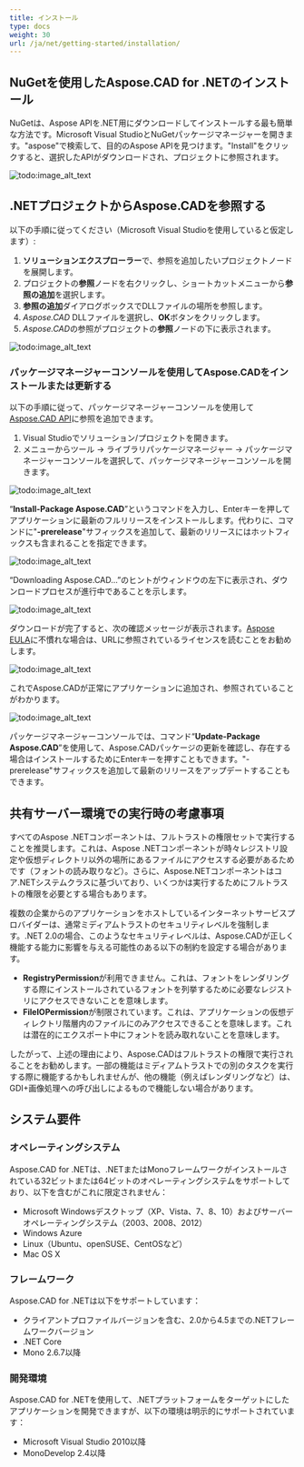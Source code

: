 ```yaml
---
title: インストール
type: docs
weight: 30
url: /ja/net/getting-started/installation/
---
```


## **NuGetを使用したAspose.CAD for .NETのインストール**

NuGetは、Aspose APIを.NET用にダウンロードしてインストールする最も簡単な方法です。Microsoft Visual StudioとNuGetパッケージマネージャーを開きます。"aspose"で検索して、目的のAspose APIを見つけます。"Install"をクリックすると、選択したAPIがダウンロードされ、プロジェクトに参照されます。

![todo:image_alt_text](/_assets/install/installation_1.png)

## **.NETプロジェクトからAspose.CADを参照する**

以下の手順に従ってください（Microsoft Visual Studioを使用していると仮定します）:

1. **ソリューションエクスプローラー**で、参照を追加したいプロジェクトノードを展開します。
1. プロジェクトの**参照**ノードを右クリックし、ショートカットメニューから**参照の追加**を選択します。
1. **参照の追加**ダイアログボックスでDLLファイルの場所を参照します。
1. *Aspose.CAD* DLLファイルを選択し、**OK**ボタンをクリックします。
1. *Aspose.CAD*の参照がプロジェクトの**参照**ノードの下に表示されます。

![todo:image_alt_text](/_assets/install/installation_2.png)

### **パッケージマネージャーコンソールを使用してAspose.CADをインストールまたは更新する**

以下の手順に従って、パッケージマネージャーコンソールを使用して[Aspose.CAD API](https://www.nuget.org/packages/Aspose.CAD/)に参照を追加できます。

1. Visual Studioでソリューション/プロジェクトを開きます。
1. メニューからツール -> ライブラリパッケージマネージャー -> パッケージマネージャーコンソールを選択して、パッケージマネージャーコンソールを開きます。

![todo:image_alt_text](/_assets/install/installation_3.png)

“**Install-Package Aspose.CAD**”というコマンドを入力し、Enterキーを押してアプリケーションに最新のフルリリースをインストールします。代わりに、コマンドに"**-prerelease**"サフィックスを追加して、最新のリリースにはホットフィックスも含まれることを指定できます。

![todo:image_alt_text](/_assets/install/installation_4.png)

“Downloading Aspose.CAD...”のヒントがウィンドウの左下に表示され、ダウンロードプロセスが進行中であることを示します。

![todo:image_alt_text](/_assets/install/installation_5.png)

ダウンロードが完了すると、次の確認メッセージが表示されます。[Aspose EULA](https://about.aspose.com/legal/eula)に不慣れな場合は、URLに参照されているライセンスを読むことをお勧めします。

![todo:image_alt_text](/_assets/install/installation_6.png)

これでAspose.CADが正常にアプリケーションに追加され、参照されていることがわかります。

![todo:image_alt_text](/_assets/install/installation_7.png)

パッケージマネージャーコンソールでは、コマンド“**Update-Package Aspose.CAD**”を使用して、Aspose.CADパッケージの更新を確認し、存在する場合はインストールするためにEnterキーを押すこともできます。"-prerelease"サフィックスを追加して最新のリリースをアップデートすることもできます。

## **共有サーバー環境での実行時の考慮事項**

すべてのAspose .NETコンポーネントは、フルトラストの権限セットで実行することを推奨します。これは、Aspose .NETコンポーネントが時々レジストリ設定や仮想ディレクトリ以外の場所にあるファイルにアクセスする必要があるためです（フォントの読み取りなど）。さらに、Aspose.NETコンポーネントはコア.NETシステムクラスに基づいており、いくつかは実行するためにフルトラストの権限を必要とする場合もあります。

複数の企業からのアプリケーションをホストしているインターネットサービスプロバイダーは、通常ミディアムトラストのセキュリティレベルを強制します。.NET 2.0の場合、このようなセキュリティレベルは、Aspose.CADが正しく機能する能力に影響を与える可能性のある以下の制約を設定する場合があります。

- **RegistryPermission**が利用できません。これは、フォントをレンダリングする際にインストールされているフォントを列挙するために必要なレジストリにアクセスできないことを意味します。
- **FileIOPermission**が制限されています。これは、アプリケーションの仮想ディレクトリ階層内のファイルにのみアクセスできることを意味します。これは潜在的にエクスポート中にフォントを読み取れないことを意味します。

したがって、上述の理由により、Aspose.CADはフルトラストの権限で実行されることをお勧めします。一部の機能はミディアムトラストでの別のタスクを実行する際に機能するかもしれませんが、他の機能（例えばレンダリングなど）は、GDI+画像処理への呼び出しによるもので機能しない場合があります。

## **システム要件**

### **オペレーティングシステム**

Aspose.CAD for .NETは、.NETまたはMonoフレームワークがインストールされている32ビットまたは64ビットのオペレーティングシステムをサポートしており、以下を含むがこれに限定されません：

- Microsoft Windowsデスクトップ（XP、Vista、7、8、10）およびサーバーオペレーティングシステム（2003、2008、2012）
- Windows Azure
- Linux（Ubuntu、openSUSE、CentOSなど）
- Mac OS X

### **フレームワーク**

Aspose.CAD for .NETは以下をサポートしています：

- クライアントプロファイルバージョンを含む、2.0から4.5までの.NETフレームワークバージョン
- .NET Core
- Mono 2.6.7以降

### **開発環境**

Aspose.CAD for .NETを使用して、.NETプラットフォームをターゲットにしたアプリケーションを開発できますが、以下の環境は明示的にサポートされています：

- Microsoft Visual Studio 2010以降
- MonoDevelop 2.4以降
